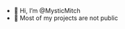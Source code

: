 - 👋 Hi, I’m @MysticMitch
- 👀 Most of my projects are not public

<!---
MysticMitch/MysticMitch is a ✨ special ✨ repository because its `README.md` (this file) appears on your GitHub profile.
You can click the Preview link to take a look at your changes.
--->
